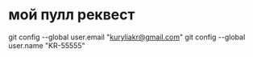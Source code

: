 # мой пулл реквест
git config --global user.email "kuryliakr@gmail.com"
  git config --global user.name "KR-55555"

